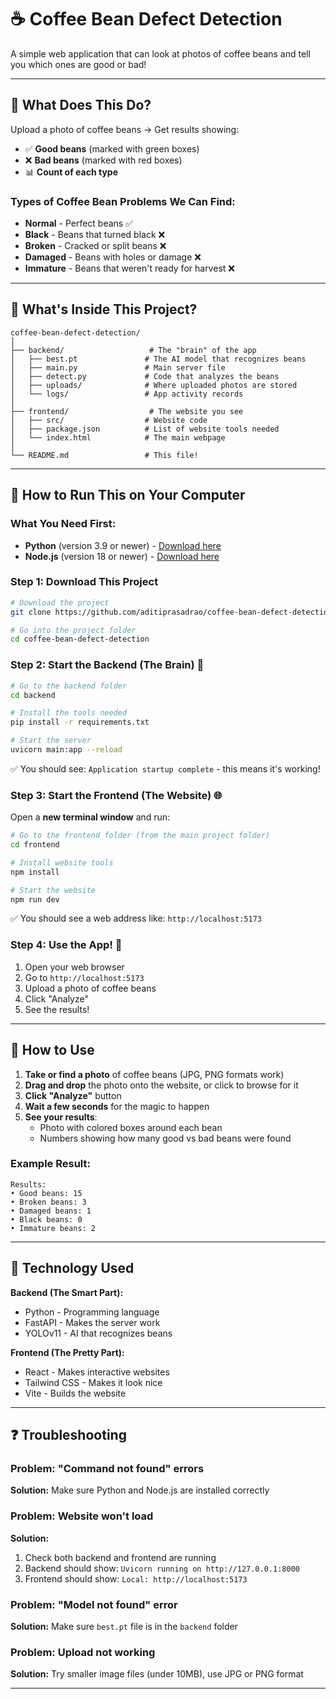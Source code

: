 # ☕ Coffee Bean Defect Detection

A simple web application that can look at photos of coffee beans and tell you which ones are good or bad!

---

## 🎯 What Does This Do?

Upload a photo of coffee beans → Get results showing:
- ✅ **Good beans** (marked with green boxes)
- ❌ **Bad beans** (marked with red boxes)
- 📊 **Count of each type**

### Types of Coffee Bean Problems We Can Find:
- **Normal** - Perfect beans ✅
- **Black** - Beans that turned black ❌
- **Broken** - Cracked or split beans ❌
- **Damaged** - Beans with holes or damage ❌
- **Immature** - Beans that weren't ready for harvest ❌

---

## 📁 What's Inside This Project?

```
coffee-bean-defect-detection/
│
├── backend/                   # The "brain" of the app
│   ├── best.pt               # The AI model that recognizes beans
│   ├── main.py               # Main server file
│   ├── detect.py             # Code that analyzes the beans
│   ├── uploads/              # Where uploaded photos are stored
│   └── logs/                 # App activity records
│
├── frontend/                  # The website you see
│   ├── src/                  # Website code
│   ├── package.json          # List of website tools needed
│   └── index.html            # The main webpage
│
└── README.md                 # This file!
```

---

## 🚀 How to Run This on Your Computer

### What You Need First:
- **Python** (version 3.9 or newer) - [Download here](https://python.org)
- **Node.js** (version 18 or newer) - [Download here](https://nodejs.org)

### Step 1: Download This Project
```bash
# Download the project
git clone https://github.com/aditiprasadrao/coffee-bean-defect-detection.git

# Go into the project folder
cd coffee-bean-defect-detection
```

### Step 2: Start the Backend (The Brain) 🧠
```bash
# Go to the backend folder
cd backend

# Install the tools needed
pip install -r requirements.txt

# Start the server
uvicorn main:app --reload
```
✅ You should see: `Application startup complete` - this means it's working!

### Step 3: Start the Frontend (The Website) 🌐
Open a **new terminal window** and run:
```bash
# Go to the frontend folder (from the main project folder)
cd frontend

# Install website tools
npm install

# Start the website
npm run dev
```
✅ You should see a web address like: `http://localhost:5173`

### Step 4: Use the App! 🎉
1. Open your web browser
2. Go to `http://localhost:5173`
3. Upload a photo of coffee beans
4. Click "Analyze"
5. See the results!

---

## 📖 How to Use

1. **Take or find a photo** of coffee beans (JPG, PNG formats work)
2. **Drag and drop** the photo onto the website, or click to browse for it
3. **Click "Analyze"** button
4. **Wait a few seconds** for the magic to happen
5. **See your results**:
   - Photo with colored boxes around each bean
   - Numbers showing how many good vs bad beans were found

### Example Result:
```
Results:
• Good beans: 15
• Broken beans: 3
• Damaged beans: 1
• Black beans: 0
• Immature beans: 2

```

---

## 🔧 Technology Used 

**Backend (The Smart Part):**
- Python - Programming language
- FastAPI - Makes the server work
- YOLOv11 - AI that recognizes beans

**Frontend (The Pretty Part):**
- React - Makes interactive websites
- Tailwind CSS - Makes it look nice
- Vite - Builds the website

---

## ❓ Troubleshooting

### Problem: "Command not found" errors
**Solution:** Make sure Python and Node.js are installed correctly

### Problem: Website won't load
**Solution:** 
1. Check both backend and frontend are running
2. Backend should show: `Uvicorn running on http://127.0.0.1:8000`
3. Frontend should show: `Local: http://localhost:5173`

### Problem: "Model not found" error
**Solution:** Make sure `best.pt` file is in the `backend` folder

### Problem: Upload not working
**Solution:** Try smaller image files (under 10MB), use JPG or PNG format

---

<div align="center">

</div>

